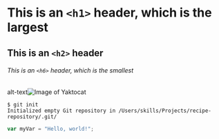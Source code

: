 # This is an `<h1>` header, which is the largest

## This is an `<h2>` header

###### This is an `<h6>` header, which is the smallest
alt-text![Image of Yaktocat](https://octodex.github.com/images/yaktocat.png)

```
$ git init
Initialized empty Git repository in /Users/skills/Projects/recipe-repository/.git/
```
``` javascript
var myVar = "Hello, world!";
```
